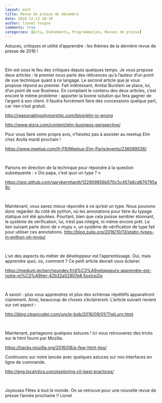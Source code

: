 ```yaml
---
layout: post
title: Revue de presse de décembre
date: 2016-12-13 10:30
author: lionel tougne
comments: true
categories: [Actu, Evénements, Programmation, Revues de presse]
---
```

Astuces, critiques et utilité d’apprendre : les thèmes de la dernière revue de presse de 2016 !

&nbsp;

Elm est sous le feu des critiques depuis quelques temps. Je vous propose deux articles : le premier nous parle des réticences qu’a l’auteur d’un point de vue technique quant à ce langage. Le second article que je vous propose répond au premier.
Fait intéressant, Amitai Burstein se place, lui, d’un point de vue Business.
En compilant le contenu des deux articles, c’est encore le même problème : apporter la bonne solution qui fera gagner de l’argent à son client.
Il faudra forcément faire des concessions quelque part, car rien n’est gratuit.

<a href="http://reasonablypolymorphic.com/blog/elm-is-wrong" target="_blank">http://reasonablypolymorphic.com/blog/elm-is-wrong</a>

<a href="http://www.gizra.com/content/elm-business-perspective/" target="_blank">http://www.gizra.com/content/elm-business-perspective/</a>

Pour vous faire votre propre avis, n’hésitez pas à assister au meetup Elm chez Arolla mardi prochain !

<a href="https://www.meetup.com/fr-FR/Meetup-Elm-Paris/events/236089536/" target="_blank">https://www.meetup.com/fr-FR/Meetup-Elm-Paris/events/236089536/</a>

&nbsp;

Partons en direction de la technique pour répondre à la question subséquente : « Dis papa, c’est quoi un type ? »

<a href="https://gist.github.com/garybernhardt/122909856b570c5c457a6cd674795a9c" target="_blank">https://gist.github.com/garybernhardt/122909856b570c5c457a6cd674795a9c</a>

&nbsp;

Maintenant, vous savez mieux répondre à ce qu’est un type. Nous pouvons donc regarder du côté de python, où les annotations pour faire du typage statique ont été ajoutées.
Pourtant, bien que cela puisse sembler étonnant, le système de vérification, lui, n’est pas intégré, ni même encore prêt. Le lien suivant parle donc de « mypy », un système de vérification de type fait pour utiliser ces annotations.
<a href="http://blog.zulip.org/2016/10/13/static-types-in-python-oh-mypy/" target="_blank">http://blog.zulip.org/2016/10/13/static-types-in-python-oh-mypy/</a>

&nbsp;

L’un des aspects du métier de développeur est l’apprentissage. Oui, mais apprendre quoi, où, comment ? Ce petit article devrait vous éclairer.

<a href="https://medium.jechercheundev.fr/d%C3%A9veloppeurs-apprendre-est-notre-m%C3%A9tier-42b32a52807e#.5ovlcp2jx" target="_blank">https://medium.jechercheundev.fr/d%C3%A9veloppeurs-apprendre-est-notre-m%C3%A9tier-42b32a52807e#.5ovlcp2jx</a>

&nbsp;

À savoir : plus vous apprendrez et plus des schémas répétitifs apparaitront clairement. Ainsi, beaucoup de choses s’éclaireront. L’article suivant revient sur cet aspect :

<a href="http://blog.cleancoder.com/uncle-bob/2016/09/01/TheLurn.html" target="_blank">http://blog.cleancoder.com/uncle-bob/2016/09/01/TheLurn.html</a>

&nbsp;

Maintenant, partageons quelques astuces ! Ici vous retrouverez des tricks sur le html fourni par Mozilla.

<a href="https://hacks.mozilla.org/2016/08/a-few-html-tips/" target="_blank">https://hacks.mozilla.org/2016/08/a-few-html-tips/</a>

Continuons sur notre lancée avec quelques astuces sur nos interfaces en ligne de commande.

<a href="http://eng.localytics.com/exploring-cli-best-practices/" target="_blank">http://eng.localytics.com/exploring-cli-best-practices/</a>

&nbsp;

Joyeuses Fêtes à tout le monde. On se retrouve pour une nouvelle revue de presse l’année prochaine !!
Lionel

&nbsp;
